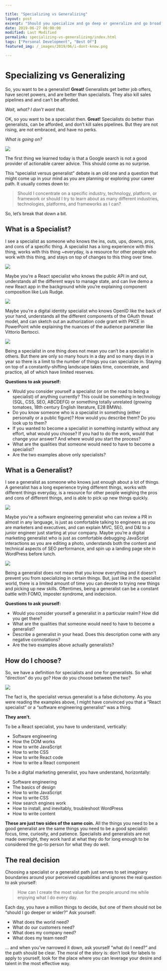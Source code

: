 ```yaml
---

title: "Specializing vs Generalizing"
layout: post
excerpt: "Should you specialize and go deep or generalize and go broad? I'd argue they they are two sides of the same coin."
date: 2019-06-27 06:00:00
modified: Last Modified
permalink: specializing-vs-generalizing/index.html
tags: ["Personal Development", "Best Of"]
featured_img: /_images/2019/06/i-dont-know.png

---
```


# Specializing vs Generalizing

So, you want to be a generalist! **Great!** Generalists get better job offers, have secret powers, and are better than specialists. They also kill sales pipelines and and can’t be afforded.

*Wait, what? I don’t want that.*

OK, so you want to be a specialist then. **Great!** Specialists do better than generalists, can be afforded, and don’t kill sales pipelines. But they are not rising, are not embraced, and have no perks.

*What is going on?*

![](/_images/2019/06/specialist-generalist-on-google.png)

The first thing we learned today is that a Google search is not a good provider of actionable career advice. This should come as no surprise.

This “specialist versus generalist” debate is an old one and a question that might come up in your mind as you are planning or exploring your career path. It usually comes down to:

> Should I concentrate on a specific industry, technology, platform, or framework or should I try to learn about as many different industries, technologies, platforms, and frameworks as I can?

So, let’s break that down a bit.

## What is a Specialist?

I see a specialist as someone who knows the ins, outs, ups, downs, pros, and cons of a specific thing. A specialist has a long experience with this thing, works with this thing ~everyday, is a resource for other people who work with this thing, and stays on top of changes to this thing over time.

![](/_images/2019/06/specialist-graph.png)

Maybe you’re a React specialist who knows the public API in and out, understands all the different ways to manage state, and can live demo a new React app in the background while you’re explaining component composition like Luís Rudge.

![](/_images/2019/06/luis-react-app.png)

Maybe you’re a digital identity specialist who knows OpenID like the back of your hand, understands all the different components of the OAuth threat model, and can sketch out an authorization code grant with PKCE in PowerPoint while explaining the nuances of the audience parameter like Vittorio Bertocci.

![](/_images/2019/06/vittorio-pkce.png)

Being a specialist in one thing does not mean you can’t be a specialist in others. But there are only so many hours in a day and so many days in a year so there is a limit to the number of things you can specialize in. Staying on top of a constantly-shifting landscape takes time, concentrate, and practice, all of which have limited reserves.

**Questions to ask yourself:**

- Would you consider yourself a specialist (or on the road to being a specialist) of anything currently? This could be something in technology (SQL, CSS, SEO, ABCDEFG) or something totally unrelated (growing tomatoes, 18th century English literature, E28 BMWs).
- Do you know someone who is a specialist in something (either personally or a public figure)? How would you describe them? Do you look up to them?
- If you wanted to become a specialist in something instantly without any effort, what would you choose? If you had to do the work, would that change your answer? And where would you start the process?
- What are the qualities that someone would need to have to become a specialist?
- Are the two examples above only specialists?

## What is a Generalist?

I see a generalist as someone who knows just enough about a lot of things. A generalist has a long experience trying different things, works with different things everyday, is a resource for other people weighing the pros and cons of different things, and is able to pick up new things quickly.

![](/_images/2019/06/generalist-graph.png)

Maybe you’re a software engineering generalist who can review a PR in almost in any language, is just as comfortable talking to engineers as you are marketers and executives, and can explain MVC, SEO, and D&I to a junior engineer just starting at your company. Maybe you’re a digital marketing generalist who is just as comfortable debugging JavaScript interactions as you are editing a photo, understands both the content and technical aspects of SEO performance, and spin up a landing page site in WordPress before lunch.

![](/_images/2019/06/joshcanhelp-site-old.png)

Being a generalist does not mean that you know everything and it doesn’t prevent you from specializing in certain things. But, just like in the specialist world, there is a limited amount of time you can devote to trying new things and picking up new skills. Oftentimes, being a generalist can be a constant battle with FOMO, imposter syndrome, and indecision.

**Questions to ask yourself:**

- Would you consider yourself a generalist in a particular realm? How did you get there?
- What are the qualities that someone would need to have to become a generalist?
- Describe a generalist in your head. Does this description come with any negative connotations?
- Are the two examples above actually generalists?

## How do I choose?

So, we have a definition for specialists and one for generalists. So what “direction” do you go? How do you choose between the two?

![](/_images/2019/06/i-dont-know.png)

The fact is, the specialist versus generalist is a false dichotomy. As you were reading the examples above, I might have convinced you that a “React specialist” or a “software engineering generalist” was a thing.

**They aren’t.**

To be a React specialist, you have to understand, vertically:

- Software engineering
- How the DOM works
- How to write JavaScript
- How to write CSS
- How to write React code
- How to write a React component

To be a digital marketing generalist, you have understand, horizontally:

- Software engineering
- The basics of design
- How to write JavaScript
- How to write CSS
- How search engines work
- How to install, and inevitably, troubleshoot WordPress
- How to write content

**These are just two sides of the same coin.** All the things you need to be a good generalist are the same things you need to be a good specialist: focus, time, curiosity, and patience. Specialists and generalists are not made overnight, they work hard at what they do for long enough to be considered the go-to person for what they do well.

## The real decision

Choosing a specialist or a generalist path just serves to set imaginary boundaries around your perceived capabilities and ignores the real question to ask yourself:

> How can I create the most value for the people around me while enjoying what I do every day.

Each day, you have a million things to decide, but one of them should not be “should I go deeper or wider?” Ask yourself:

- What does the world need?
- What do our customers need?
- What does my company need?
- What does my team need?

... and when you’ve narrowed it down, ask yourself “what do I need?” and the path should be clear. The moral of the story is: don’t look for labels to apply to yourself, look for the place where you can leverage your desire and talent in the most effective way.
